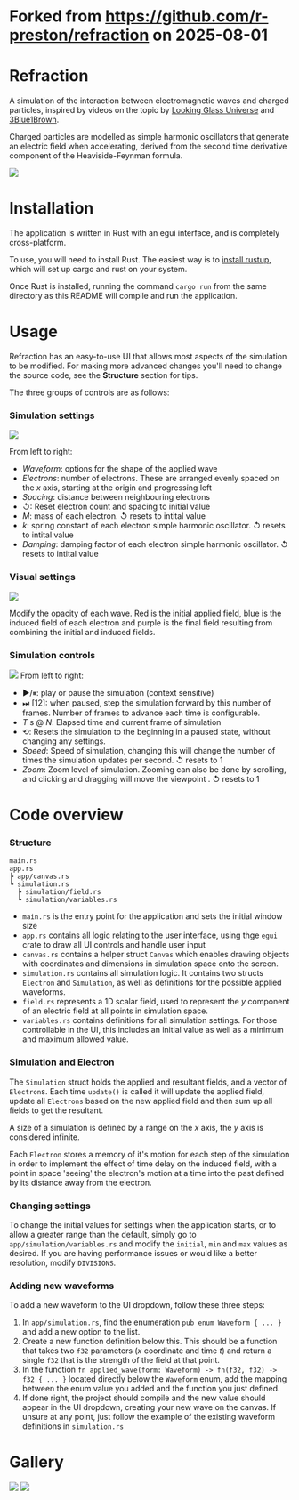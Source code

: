 # Forked from <https://github.com/r-preston/refraction> on 2025-08-01

# Refraction

A simulation of the interaction between electromagnetic waves and charged particles, inspired by videos on the topic by [Looking Glass Universe](https://www.youtube.com/watch?v=uo3ds0FVpXs&t=338s) and [3Blue1Brown](https://www.youtube.com/watch?v=KTzGBJPuJwM).

Charged particles are modelled as simple harmonic oscillators that generate an electric field when accelerating, derived from the second time derivative component of the Heaviside-Feynman formula.

![](resource/app.png)

# Installation

The application is written in Rust with an egui interface, and is completely cross-platform.

To use, you will need to install Rust. The easiest way is to [install rustup](https://www.rust-lang.org/tools/install), which will set up cargo and rust on your system.

Once Rust is installed, running the command `cargo run` from the same directory as this README will compile and run the application.

# Usage

Refraction has an easy-to-use UI that allows most aspects of the simulation to be modified. For making more advanced changes you'll need to change the source code, see the **Structure** section for tips.

The three groups of controls are as follows:

### Simulation settings

![](resource/settings.png)

From left to right:

- _Waveform_: options for the shape of the applied wave
- _Electrons_: number of electrons. These are arranged evenly spaced on the $x$ axis, starting at the origin and progressing left
- _Spacing_: distance between neighbouring electrons
- ↺: Reset electron count and spacing to initial value
- $M$: mass of each electron. ↺ resets to intital value
- $k$: spring constant of each electron simple harmonic oscillator. ↺ resets to intital value
- _Damping_: damping factor of each electron simple harmonic oscillator. ↺ resets to intital value

### Visual settings

![](resource/visuals.png)

Modify the opacity of each wave. Red is the initial applied field, blue is the induced field of each electron and purple is the final field resulting from combining the initial and induced fields.

### Simulation controls

![](resource/controls.png)
From left to right:

- ▶/⏸: play or pause the simulation (context sensitive)
- ⏭ [12]: when paused, step the simulation forward by this number of frames. Number of frames to advance each time is configurable.
- $T$ s @ $N$: Elapsed time and current frame of simulation
- ⟲: Resets the simulation to the beginning in a paused state, without changing any settings.
- _Speed_: Speed of simulation, changing this will change the number of times the simulation updates per second. ↺ resets to 1
- _Zoom_: Zoom level of simulation. Zooming can also be done by scrolling, and clicking and dragging will move the viewpoint . ↺ resets to 1

# Code overview

### Structure

```
main.rs
app.rs
┝ app/canvas.rs
┕ simulation.rs
  ┝ simulation/field.rs
  ┕ simulation/variables.rs
```

- `main.rs` is the entry point for the application and sets the initial window size
- `app.rs` contains all logic relating to the user interface, using thge `egui` crate to draw all UI controls and handle user input
- `canvas.rs` contains a helper struct `Canvas` which enables drawing objects with coordinates and dimensions in simulation space onto the screen.
- `simulation.rs` contains all simulation logic. It contains two structs `Electron` and `Simulation`, as well as definitions for the possible applied waveforms.
- `field.rs` represents a 1D scalar field, used to represent the $y$ component of an electric field at all points in simulation space.
- `variables.rs` contains definitions for all simulation settings. For those controllable in the UI, this includes an initial value as well as a minimum and maximum allowed value.

### Simulation and Electron

The `Simulation` struct holds the applied and resultant fields, and a vector of `Electron`s. Each time `update()` is called it will update the applied field, update all `Electrons` based on the new applied field and then sum up all fields to get the resultant.

A size of a simulation is defined by a range on the $x$ axis, the $y$ axis is considered infinite.

Each `Electron` stores a memory of it's motion for each step of the simulation in order to implement the effect of time delay on the induced field, with a point in space 'seeing' the electron's motion at a time into the past defined by its distance away from the electron.

### Changing settings

To change the initial values for settings when the application starts, or to allow a greater range than the default, simply go to `app/simulation/variables.rs` and modify the `initial`, `min` and `max` values as desired. If you are having performance issues or would like a better resolution, modify `DIVISIONS`.

### Adding new waveforms

To add a new waveform to the UI dropdown, follow these three steps:

1. In `app/simulation.rs`, find the enumeration `pub enum Waveform { ... }` and add a new option to the list.
2. Create a new function definition below this. This should be a function that takes two `f32` parameters ($x$ coordinate and time $t$) and return a single `f32` that is the strength of the field at that point.
3. In the function `fn applied_wave(form: Waveform) -> fn(f32, f32) -> f32 { ... }` located directly below the `Waveform` enum, add the mapping between the enum value you added and the function you just defined.
4. If done right, the project should compile and the new value should appear in the UI dropdown, creating your new wave on the canvas. If unsure at any point, just follow the example of the existing waveform definitions in `simulation.rs`

# Gallery

![](resource/delayed-field.png)
![](resource/multiple-electrons.png)

